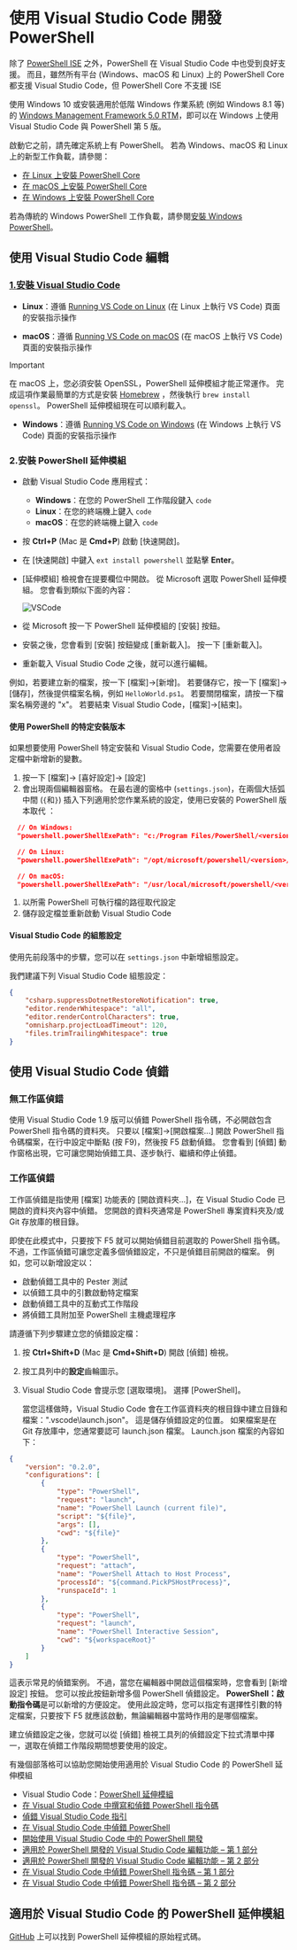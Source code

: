 # <a name="using-visual-studio-code-for-powershell-development"></a>使用 Visual Studio Code 開發 PowerShell

除了 [PowerShell ISE][ise] 之外，PowerShell 在 Visual Studio Code 中也受到良好支援。
而且，雖然所有平台 (Windows、macOS 和 Linux) 上的 PowerShell Core 都支援 Visual Studio Code，但 PowerShell Core 不支援 ISE

使用 Windows 10 或安裝適用於低階 Windows 作業系統 (例如 Windows 8.1 等) 的 [Windows Management Framework 5.0 RTM](https://www.microsoft.com/en-us/download/details.aspx?id=50395)，即可以在 Windows 上使用 Visual Studio Code 與 PowerShell 第 5 版。

啟動它之前，請先確定系統上有 PowerShell。
若為 Windows、macOS 和 Linux 上的新型工作負載，請參閱：

- [在 Linux 上安裝 PowerShell Core][install-pscore-linux]
- [在 macOS 上安裝 PowerShell Core][install-pscore-macos]
- [在 Windows 上安裝 PowerShell Core][install-pscore-windows]

若為傳統的 Windows PowerShell 工作負載，請參閱[安裝 Windows PowerShell][install-winps]。

## <a name="editing-with-visual-studio-code"></a>使用 Visual Studio Code 編輯

### <a name="1-installing-visual-studio-codehttpscodevisualstudiocomdocssetupsetup-overview"></a>[1.安裝 Visual Studio Code](https://code.visualstudio.com/Docs/setup/setup-overview)

- **Linux**：遵循 [Running VS Code on Linux](https://code.visualstudio.com/docs/setup/linux) (在 Linux 上執行 VS Code) 頁面的安裝指示操作

- **macOS**：遵循 [Running VS Code on macOS](https://code.visualstudio.com/docs/setup/mac) (在 macOS 上執行 VS Code) 頁面的安裝指示操作

> [!IMPORTANT]
> 在 macOS 上，您必須安裝 OpenSSL，PowerShell 延伸模組才能正常運作。
> 完成這項作業最簡單的方式是安裝 [Homebrew](http://brew.sh/) ，然後執行 `brew install openssl`。
> PowerShell 延伸模組現在可以順利載入。

- **Windows**：遵循 [Running VS Code on Windows](https://code.visualstudio.com/docs/setup/windows) (在 Windows 上執行 VS Code) 頁面的安裝指示操作

### <a name="2-installing-powershell-extension"></a>2.安裝 PowerShell 延伸模組

- 啟動 Visual Studio Code 應用程式：
    - **Windows**：在您的 PowerShell 工作階段鍵入 `code`
    - **Linux**：在您的終端機上鍵入 `code`
    - **macOS**：在您的終端機上鍵入 `code`

- 按 **Ctrl+P** (Mac 是 **Cmd+P**) 啟動 [快速開啟]。
- 在 [快速開啟] 中鍵入 `ext install powershell` 並點擊 **Enter**。
- [延伸模組] 檢視會在提要欄位中開啟。 從 Microsoft 選取 PowerShell 延伸模組。
  您會看到類似下面的內容：

  ![VSCode](../../images/vscode.png)

- 從 Microsoft 按一下 PowerShell 延伸模組的 [安裝] 按鈕。
- 安裝之後，您會看到 [安裝] 按鈕變成 [重新載入]。
  按一下 [重新載入]。
- 重新載入 Visual Studio Code 之後，就可以進行編輯。

例如，若要建立新的檔案，按一下 [檔案]->[新增]。
若要儲存它，按一下 [檔案]->[儲存]，然後提供檔案名稱，例如 `HelloWorld.ps1`。
若要關閉檔案，請按一下檔案名稱旁邊的 "x"。
若要結束 Visual Studio Code，[檔案]->[結束]。

#### <a name="using-a-specific-installed-version-of-powershell"></a>使用 PowerShell 的特定安裝版本

如果想要使用 PowerShell 特定安裝和 Visual Studio Code，您需要在使用者設定檔中新增新的變數。

1. 按一下 [檔案]-> [喜好設定]-> [設定]
1. 會出現兩個編輯器窗格。
   在最右邊的窗格中 (`settings.json`)，在兩個大括弧中間 (`{`和`}`) 插入下列適用於您作業系統的設定，使用已安裝的 PowerShell 版本取代 *<version>*：

  ```json
    // On Windows:
    "powershell.powerShellExePath": "c:/Program Files/PowerShell/<version>/pwsh.exe"

    // On Linux:
    "powershell.powerShellExePath": "/opt/microsoft/powershell/<version>/pwsh"

    // On macOS:
    "powershell.powerShellExePath": "/usr/local/microsoft/powershell/<version>/pwsh"
  ```
1. 以所需 PowerShell 可執行檔的路徑取代設定
1. 儲存設定檔並重新啟動 Visual Studio Code

#### <a name="configuration-settings-for-visual-studio-code"></a>Visual Studio Code 的組態設定

使用先前段落中的步驟，您可以在 `settings.json` 中新增組態設定。

我們建議下列 Visual Studio Code 組態設定：

```json
{
    "csharp.suppressDotnetRestoreNotification": true,
    "editor.renderWhitespace": "all",
    "editor.renderControlCharacters": true,
    "omnisharp.projectLoadTimeout": 120,
    "files.trimTrailingWhitespace": true
}
```

## <a name="debugging-with-visual-studio-code"></a>使用 Visual Studio Code 偵錯

### <a name="no-workspace-debugging"></a>無工作區偵錯

使用 Visual Studio Code 1.9 版可以偵錯 PowerShell 指令碼，不必開啟包含 PowerShell 指令碼的資料夾。
只要以 [檔案]->[開啟檔案...] 開啟 PowerShell 指令碼檔案，在行中設定中斷點 (按 F9)，然後按 F5 啟動偵錯。
您會看到 [偵錯] 動作窗格出現，它可讓您開始偵錯工具、逐步執行、繼續和停止偵錯。

### <a name="workspace-debugging"></a>工作區偵錯

工作區偵錯是指使用 [檔案] 功能表的 [開啟資料夾...]，在 Visual Studio Code 已開啟的資料夾內容中偵錯。
您開啟的資料夾通常是 PowerShell 專案資料夾及/或 Git 存放庫的根目錄。

即使在此模式中，只要按下 F5 就可以開始偵錯目前選取的 PowerShell 指令碼。
不過，工作區偵錯可讓您定義多個偵錯設定，不只是偵錯目前開啟的檔案。
例如，您可以新增設定以：

- 啟動偵錯工具中的 Pester 測試
- 以偵錯工具中的引數啟動特定檔案
- 啟動偵錯工具中的互動式工作階段
- 將偵錯工具附加至 PowerShell 主機處理程序

請遵循下列步驟建立您的偵錯設定檔：

1. 按 **Ctrl+Shift+D** (Mac 是 **Cmd+Shift+D**) 開啟 [偵錯] 檢視。
1. 按工具列中的**設定**齒輪圖示。
1. Visual Studio Code 會提示您 [選取環境]。
   選擇 [PowerShell]。

   當您這樣做時，Visual Studio Code 會在工作區資料夾的根目錄中建立目錄和檔案：".vscode\launch.json"。
   這是儲存偵錯設定的位置。 如果檔案是在 Git 存放庫中，您通常要認可 launch.json 檔案。
   Launch.json 檔案的內容如下：

```json
{
    "version": "0.2.0",
    "configurations": [
        {
            "type": "PowerShell",
            "request": "launch",
            "name": "PowerShell Launch (current file)",
            "script": "${file}",
            "args": [],
            "cwd": "${file}"
        },
        {
            "type": "PowerShell",
            "request": "attach",
            "name": "PowerShell Attach to Host Process",
            "processId": "${command.PickPSHostProcess}",
            "runspaceId": 1
        },
        {
            "type": "PowerShell",
            "request": "launch",
            "name": "PowerShell Interactive Session",
            "cwd": "${workspaceRoot}"
        }
    ]
}
```

這表示常見的偵錯案例。
不過，當您在編輯器中開啟這個檔案時，您會看到 [新增設定] 按鈕。
您可以按此按鈕新增多個 PowerShell 偵錯設定。 **PowerShell：啟動指令碼**是可以新增的方便設定。
使用此設定時，您可以指定有選擇性引數的特定檔案，只要按下 F5 就應該啟動，無論編輯器中當時作用的是哪個檔案。

建立偵錯設定之後，您就可以從 [偵錯] 檢視工具列的偵錯設定下拉式清單中擇一，選取在偵錯工作階段期間想要使用的設定。

有幾個部落格可以協助您開始使用適用於 Visual Studio Code 的 PowerShell 延伸模組

- Visual Studio Code：[PowerShell 延伸模組][ps-extension]
- [在 Visual Studio Code 中撰寫和偵錯 PowerShell 指令碼][debug]
- [偵錯 Visual Studio Code 指引][vscode-guide]
- [在 Visual Studio Code 中偵錯 PowerShell][ps-vscode]
- [開始使用 Visual Studio Code 中的 PowerShell 開發][getting-started]
- [適用於 PowerShell 開發的 Visual Studio Code 編輯功能 – 第 1 部分][editing-part1]
- [適用於 PowerShell 開發的 Visual Studio Code 編輯功能 – 第 2 部分][editing-part2]
- [在 Visual Studio Code 中偵錯 PowerShell 指令碼 – 第 1 部分][debugging-part1]
- [在 Visual Studio Code 中偵錯 PowerShell 指令碼 – 第 2 部分][debugging-part2]

[ise]: ../ise-guide.md
[install-pscore-linux]:  ../../setup/Installing-PowerShell-Core-on-Linux.md
[install-pscore-macos]:  ../../setup/Installing-PowerShell-Core-on-macOS.md
[install-pscore-windows]: ../../setup/Installing-PowerShell-Core-on-Windows.md
[install-winps]: ../../setup/Installing-Windows-PowerShell.md
[ps-extension]:https://blogs.msdn.microsoft.com/cdndevs/2015/12/11/visual-studio-code-powershell-extension/
[debug]:https://blogs.msdn.microsoft.com/powershell/2015/11/16/announcing-powershell-language-support-for-visual-studio-code-and-more/
[vscode-guide]:https://johnpapa.net/debugging-with-visual-studio-code/
[ps-vscode]:https://github.com/PowerShell/vscode-powershell/tree/master/examples
[getting-started]:https://blogs.technet.microsoft.com/heyscriptingguy/2016/12/05/get-started-with-powershell-development-in-visual-studio-code/
[editing-part1]:https://blogs.technet.microsoft.com/heyscriptingguy/2017/01/11/visual-studio-code-editing-features-for-powershell-development-part-1/
[editing-part2]:https://blogs.technet.microsoft.com/heyscriptingguy/2017/01/12/visual-studio-code-editing-features-for-powershell-development-part-2/
[debugging-part1]:https://blogs.technet.microsoft.com/heyscriptingguy/2017/02/06/debugging-powershell-script-in-visual-studio-code-part-1/
[debugging-part2]:https://blogs.technet.microsoft.com/heyscriptingguy/2017/02/13/debugging-powershell-script-in-visual-studio-code-part-2/

## <a name="powershell-extension-for-visual-studio-code"></a>適用於 Visual Studio Code 的 PowerShell 延伸模組

[GitHub](https://github.com/PowerShell/vscode-powershell) 上可以找到 PowerShell 延伸模組的原始程式碼。
